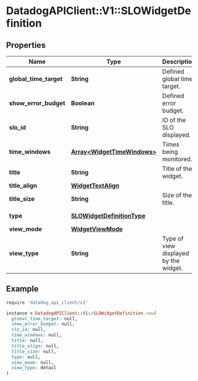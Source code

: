 # DatadogAPIClient::V1::SLOWidgetDefinition

## Properties

| Name                   | Type                                                       | Description                           | Notes                         |
| ---------------------- | ---------------------------------------------------------- | ------------------------------------- | ----------------------------- |
| **global_time_target** | **String**                                                 | Defined global time target.           | [optional]                    |
| **show_error_budget**  | **Boolean**                                                | Defined error budget.                 | [optional]                    |
| **slo_id**             | **String**                                                 | ID of the SLO displayed.              | [optional]                    |
| **time_windows**       | [**Array&lt;WidgetTimeWindows&gt;**](WidgetTimeWindows.md) | Times being monitored.                | [optional]                    |
| **title**              | **String**                                                 | Title of the widget.                  | [optional]                    |
| **title_align**        | [**WidgetTextAlign**](WidgetTextAlign.md)                  |                                       | [optional]                    |
| **title_size**         | **String**                                                 | Size of the title.                    | [optional]                    |
| **type**               | [**SLOWidgetDefinitionType**](SLOWidgetDefinitionType.md)  |                                       | [default to &#39;slo&#39;]    |
| **view_mode**          | [**WidgetViewMode**](WidgetViewMode.md)                    |                                       | [optional]                    |
| **view_type**          | **String**                                                 | Type of view displayed by the widget. | [default to &#39;detail&#39;] |

## Example

```ruby
require 'datadog_api_client/v1'

instance = DatadogAPIClient::V1::SLOWidgetDefinition.new(
  global_time_target: null,
  show_error_budget: null,
  slo_id: null,
  time_windows: null,
  title: null,
  title_align: null,
  title_size: null,
  type: null,
  view_mode: null,
  view_type: detail
)
```
